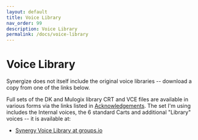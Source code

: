 ```yaml
---
layout: default
title: Voice Library
nav_order: 99
description: Voice Library
permalink: /docs/voice-library
---
```


# Voice Library

Synergize does not itself include the original voice libraries --
download a copy from one of the links below. 

Full sets of the DK and Mulogix library CRT and VCE files are 
available in various forms via the links listed in
[Acknowledgements](acks.md).  The set I'm using includes
the Internal voices, the 6 standard Carts and additional "Library"
voices -- it is available at: 

* [Synergy Voice Library at groups.io](https://groups.io/g/synergy-synth/files/SynergyVoiceLibrary.zip)

